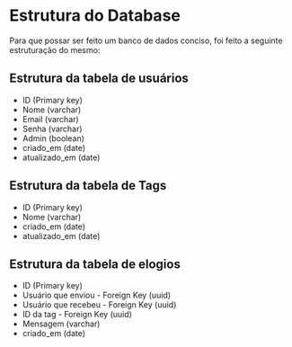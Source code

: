 # Estrutura do Database
Para que possar ser feito um banco de dados conciso, foi feito a seguinte estruturação do mesmo:

## Estrutura da tabela de usuários
-   ID (Primary key)
-   Nome (varchar)
-   Email (varchar)
-   Senha (varchar)
-   Admin (boolean)
-   criado_em (date)
-   atualizado_em (date)

## Estrutura da tabela de Tags
-   ID (Primary key)
-   Nome (varchar)  
-   criado_em (date)
-   atualizado_em (date)

## Estrutura da tabela de elogios
-   ID (Primary key)
-   Usuário que enviou - Foreign Key (uuid)
-   Usuário que recebeu - Foreign Key (uuid)
-   ID da tag - Foreign Key (uuid)
-   Mensagem (varchar)
-   criado_em (date)

